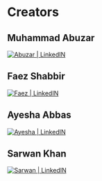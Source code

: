 # Creators

## Muhammad Abuzar
<a href="https://www.linkedin.com/in/abuzariii/" target="_blank">
  <img alt="Abuzar | LinkedIN"  src="https://img.shields.io/badge/linkedin-%230077B5.svg?&style=for-the-badge&logo=linkedin&logoColor=white" />
</a>

## Faez Shabbir
<a href="https://www.linkedin.com/in/mfaeezshabbir/" target="_blank">
  <img alt="Faez | LinkedIN"  src="https://img.shields.io/badge/linkedin-%230077B5.svg?&style=for-the-badge&logo=linkedin&logoColor=white" />
</a>

## Ayesha Abbas
<a href="https://www.linkedin.com/in/ayesha-abbas-75ab9a272/?utm_source=share&utm_campaign=share_via&utm_content=profile&utm_medium=ios_app" target="_blank">
  <img alt="Ayesha | LinkedIN"  src="https://img.shields.io/badge/linkedin-%230077B5.svg?&style=for-the-badge&logo=linkedin&logoColor=white" />
</a>

## Sarwan Khan
<a href="https://www.linkedin.com/in/sarwan-khan-668554280?utm_source=share&utm_campaign=share_via&utm_content=profile&utm_medium=android_app" target="_blank">
  <img alt="Sarwan | LinkedIN"  src="https://img.shields.io/badge/linkedin-%230077B5.svg?&style=for-the-badge&logo=linkedin&logoColor=white" />
</a>
